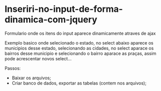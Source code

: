 # Inseriri-no-input-de-forma-dinamica-com-jquery

Formulario onde os itens do input aparece dinamicamente atraves de ajax

Exemplo basico onde selecionado o estado, no select abaixo aparece os municipios desse estado, selecionando as cidades, no select 
aparace os bairros desse municipio e selecionando o bairro aparace as praças, assim pode acrescentar novos select...

Passos:
- Baixar os arquivos;
- Criar banco de dados, exportar as tabelas (contem nos arquivos);




